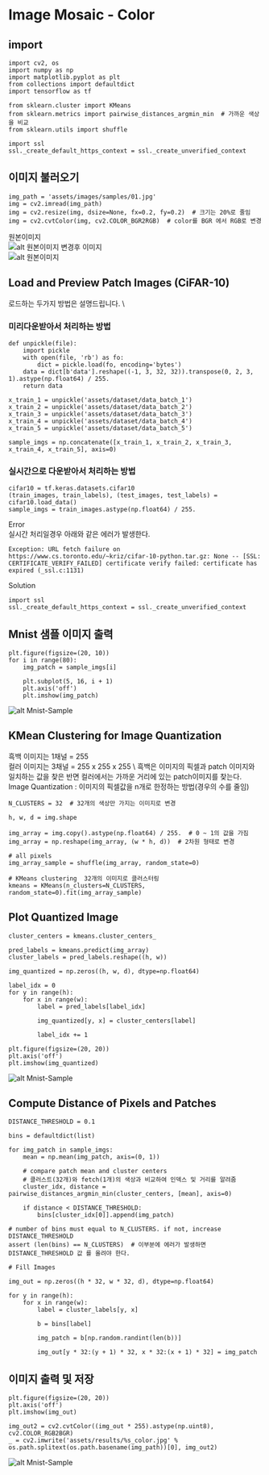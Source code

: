 # Image Mosaic - Color

## import
```
import cv2, os
import numpy as np
import matplotlib.pyplot as plt
from collections import defaultdict
import tensorflow as tf

from sklearn.cluster import KMeans
from sklearn.metrics import pairwise_distances_argmin_min  # 가까운 색상을 비교
from sklearn.utils import shuffle

import ssl
ssl._create_default_https_context = ssl._create_unverified_context
```
## 이미지 불러오기
```
img_path = 'assets/images/samples/01.jpg'
img = cv2.imread(img_path)
img = cv2.resize(img, dsize=None, fx=0.2, fy=0.2)  # 크기는 20%로 줄임
img = cv2.cvtColor(img, cv2.COLOR_BGR2RGB)  # color를 BGR 에서 RGB로 변경
```
원본이미지 \
![alt 원본이미지](assets/images/samples/01.jpg)
변경후 이미지 \
![alt 원본이미지](assets/images/cat-color.png)

## Load and Preview Patch Images (CiFAR-10)
로드하는 두가지 방법은 설명드립니다. \
### 미리다운받아서 처리하는 방법
```
def unpickle(file):
    import pickle
    with open(file, 'rb') as fo:
        dict = pickle.load(fo, encoding='bytes')
    data = dict[b'data'].reshape((-1, 3, 32, 32)).transpose(0, 2, 3, 1).astype(np.float64) / 255.
    return data
    
x_train_1 = unpickle('assets/dataset/data_batch_1')
x_train_2 = unpickle('assets/dataset/data_batch_2')
x_train_3 = unpickle('assets/dataset/data_batch_3')
x_train_4 = unpickle('assets/dataset/data_batch_4')
x_train_5 = unpickle('assets/dataset/data_batch_5')

sample_imgs = np.concatenate([x_train_1, x_train_2, x_train_3, x_train_4, x_train_5], axis=0)

```
### 실시간으로 다운받아서 처리하는 방법
```
cifar10 = tf.keras.datasets.cifar10
(train_images, train_labels), (test_images, test_labels) = cifar10.load_data()
sample_imgs = train_images.astype(np.float64) / 255.
```
Error \
실시간 처리일경우 아래와 같은 에러가 발생한다.
```
Exception: URL fetch failure on https://www.cs.toronto.edu/~kriz/cifar-10-python.tar.gz: None -- [SSL: CERTIFICATE_VERIFY_FAILED] certificate verify failed: certificate has expired (_ssl.c:1131)
```
Solution
```
import ssl
ssl._create_default_https_context = ssl._create_unverified_context
```
## Mnist 샘플 이미지 출력
```
plt.figure(figsize=(20, 10))
for i in range(80):
    img_patch = sample_imgs[i]

    plt.subplot(5, 16, i + 1)
    plt.axis('off')
    plt.imshow(img_patch)
```
![alt Mnist-Sample](assets/images/mnist-color.png)

## KMean Clustering for Image Quantization
흑백 이미지는 1채널 = 255 \
컬러 이미지는 3채널 = 255 x 255 x 255 \ 
흑백은 이미지의 픽셀과 patch 이미지와 일치하는 값을 찾은 반면 컬러에서는 가까운 거리에 있는 patch이미지를 찾는다.\
Image Quantization : 이미지의 픽셀값을 n개로 한정하는 방법(경우의 수를 줄임)

```
N_CLUSTERS = 32  # 32개의 색상만 가지는 이미지로 변경

h, w, d = img.shape

img_array = img.copy().astype(np.float64) / 255.  # 0 ~ 1의 값을 가짐
img_array = np.reshape(img_array, (w * h, d))  # 2차원 형태로 변경

# all pixels
img_array_sample = shuffle(img_array, random_state=0)

# KMeans clustering  32개의 이미지로 클러스터링
kmeans = KMeans(n_clusters=N_CLUSTERS, random_state=0).fit(img_array_sample)
```
## Plot Quantized Image
```
cluster_centers = kmeans.cluster_centers_

pred_labels = kmeans.predict(img_array)
cluster_labels = pred_labels.reshape((h, w))

img_quantized = np.zeros((h, w, d), dtype=np.float64)

label_idx = 0
for y in range(h):
    for x in range(w):
        label = pred_labels[label_idx]

        img_quantized[y, x] = cluster_centers[label]

        label_idx += 1

plt.figure(figsize=(20, 20))
plt.axis('off')
plt.imshow(img_quantized)
```
![alt Mnist-Sample](assets/images/quantized-color.png)
## Compute Distance of Pixels and Patches
```
DISTANCE_THRESHOLD = 0.1

bins = defaultdict(list)

for img_patch in sample_imgs:
    mean = np.mean(img_patch, axis=(0, 1))

    # compare patch mean and cluster centers
    # 클러스트(32개)와 fetch(1개)의 색상과 비교하여 인덱스 및 거리를 알려줌
    cluster_idx, distance = pairwise_distances_argmin_min(cluster_centers, [mean], axis=0)

    if distance < DISTANCE_THRESHOLD:
        bins[cluster_idx[0]].append(img_patch)

# number of bins must equal to N_CLUSTERS. if not, increase DISTANCE_THRESHOLD
assert (len(bins) == N_CLUSTERS)  # 이부분에 에러가 발생하면 DISTANCE_THRESHOLD 값 를 올려야 한다.

# Fill Images

img_out = np.zeros((h * 32, w * 32, d), dtype=np.float64)

for y in range(h):
    for x in range(w):
        label = cluster_labels[y, x]

        b = bins[label]

        img_patch = b[np.random.randint(len(b))]

        img_out[y * 32:(y + 1) * 32, x * 32:(x + 1) * 32] = img_patch
```

## 이미지 출력 및 저장
```
plt.figure(figsize=(20, 20))
plt.axis('off')
plt.imshow(img_out)

img_out2 = cv2.cvtColor((img_out * 255).astype(np.uint8), cv2.COLOR_RGB2BGR)
_ = cv2.imwrite('assets/results/%s_color.jpg' % os.path.splitext(os.path.basename(img_path))[0], img_out2)
```
![alt Mnist-Sample](assets/results/01_color.jpg)
